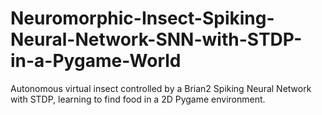 # Neuromorphic-Insect-Spiking-Neural-Network-SNN-with-STDP-in-a-Pygame-World
Autonomous virtual insect controlled by a Brian2 Spiking Neural Network with STDP, learning to find food in a 2D Pygame environment.
